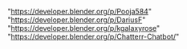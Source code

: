 "https://developer.blender.org/p/Pooja584"
"https://developer.blender.org/p/DariusF"
"https://developer.blender.org/p/kgalaxyrose"
"https://developer.blender.org/p/Chatterr-Chatbot/"
 
